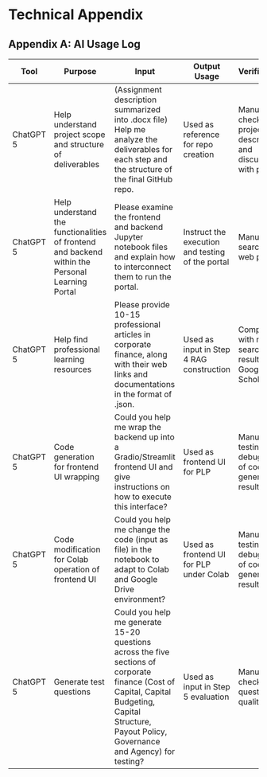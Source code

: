 # Technical Appendix
## Appendix A: AI Usage Log
| Tool             | Purpose | Input | Output Usage | Verification |
|-------------------------|--------------------------------|-------------|-------------|------------|
| ChatGPT 5 | Help understand project scope and structure of deliverables | (Assignment description summarized into .docx file) Help me analyze the deliverables for each step and the structure of the final GitHub repo. | Used as reference for repo creation | Manual check on project description and discussion with peers |
| ChatGPT 5 | Help understand the functionalities of frontend and backend within the Personal Learning Portal  | Please examine the frontend and backend Jupyter notebook files and explain how to interconnect them to run the portal. | Instruct the execution and testing of the portal | Manual search into web pages |
| ChatGPT 5 | Help find professional learning resources | Please provide 10-15 professional articles in corporate finance, along with their web links and documentations in the format of .json. | Used as input in Step 4 RAG construction | Comparing with manual search results from Google Scholar |
| ChatGPT 5 | Code generation for frontend UI wrapping | Could you help me wrap the backend up into a Gradio/Streamlit frontend UI and give instructions on how to execute this interface? | Used as frontend UI for PLP | Manual testing and debugging of code generation results |
| ChatGPT 5 | Code modification for Colab operation of frontend UI | Could you help me change the code (input as file) in the notebook to adapt to Colab and Google Drive environment? | Used as frontend UI for PLP under Colab | Manual testing and debugging of code generation results |
| ChatGPT 5 | Generate test questions | Could you help me generate 15-20 questions across the five sections of corporate finance (Cost of Capital, Capital Budgeting, Capital Structure, Payout Policy, Governance and Agency) for testing? | Used as input in Step 5 evaluation | Manual check on question quality |

